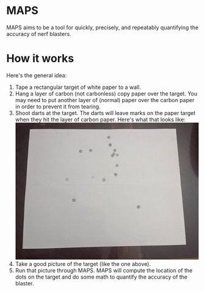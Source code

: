 # MAPS

MAPS aims to be a tool for quickly, precisely, and repeatably quantifying the accuracy of nerf blasters.

# How it works

Here's the general idea:
1. Tape a rectangular target of white paper to a wall.
2. Hang a layer of carbon (not carbonless) copy paper over the target. You may need to put another layer of (normal) paper over the carbon paper in order to prevent it from tearing.
3. Shoot darts at the target. The darts will leave marks on the paper target when they hit the layer of carbon paper. Here's what that looks like: ![](images/testtarget15.jpg)
4. Take a good picture of the target (like the one above).
5. Run that picture through MAPS. MAPS will compute the location of the dots on the target and do some math to quantify the accuracy of the blaster.
